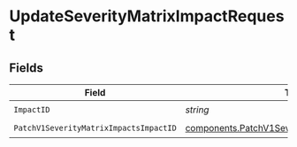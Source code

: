# UpdateSeverityMatrixImpactRequest


## Fields

| Field                                                                                                              | Type                                                                                                               | Required                                                                                                           | Description                                                                                                        |
| ------------------------------------------------------------------------------------------------------------------ | ------------------------------------------------------------------------------------------------------------------ | ------------------------------------------------------------------------------------------------------------------ | ------------------------------------------------------------------------------------------------------------------ |
| `ImpactID`                                                                                                         | *string*                                                                                                           | :heavy_check_mark:                                                                                                 | N/A                                                                                                                |
| `PatchV1SeverityMatrixImpactsImpactID`                                                                             | [components.PatchV1SeverityMatrixImpactsImpactID](../../models/components/patchv1severitymatriximpactsimpactid.md) | :heavy_check_mark:                                                                                                 | N/A                                                                                                                |